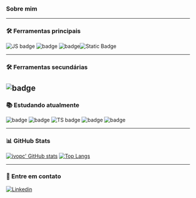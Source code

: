 ### Sobre mim

---
### 🛠 Ferramentas principais

![JS badge](https://img.shields.io/badge/JavaScript-323330?style=for-the-badge&logo=javascript&logoColor=F7DF1E
) ![badge](https://img.shields.io/badge/Node.js-339933?style=for-the-badge&logo=nodedotjs&logoColor=white) ![badge](https://img.shields.io/badge/Bootstrap-563D7C?style=for-the-badge&logo=bootstrap&logoColor=white)![Static Badge](https://img.shields.io/badge/SQlite-%23003B57?style=for-the-badge&logo=SQlite)


---

### 🛠 Ferramentas secundárias 

![badge](https://img.shields.io/badge/C%2B%2B-00599C?style=for-the-badge&logo=c%2B%2B&logoColor=white) 
---


### 📚 Estudando atualmente
![badge](https://img.shields.io/badge/PHP-777BB4?style=for-the-badge&logo=php&logoColor=white) ![badge](https://img.shields.io/badge/Python-FFD43B?style=for-the-badge&logo=python&logoColor=blue) ![TS badge](https://img.shields.io/badge/TypeScript-007ACC?style=for-the-badge&logo=typescript&logoColor=white) ![badge](https://img.shields.io/badge/Vue.js-35495E?style=for-the-badge&logo=vuedotjs&logoColor=4FC08D) ![badge](https://img.shields.io/badge/React-61DBFB?style=for-the-badge&logo=react&logoColor=black)



---

### 📊 GitHub Stats

[![ivopc' GitHub stats](https://github-readme-stats.vercel.app/api?username=brunoopdev&show_icons=true&theme=dark&count_private=true&hide=contribs)](https://github.com/brunoopdev) [![Top Langs](https://github-readme-stats.vercel.app/api/top-langs/?username=brunoopdev&theme=dark&text_color=fff&border_color=79ff97&layout=compact)](https://github.com/brunoopdev) 

---

### 💬 Entre em contato 

[![Linkedin](https://img.shields.io/badge/Linkedin-2986cc?style=for-the-badge&logo=linkedin&logoColor=white&cacheSeconds=https%3A%2F%2Flinkedin.com%2Fin%2Fbruno-paes-dev%2F
)](https://linkedin.com/in/bruno-paes-dev/)
